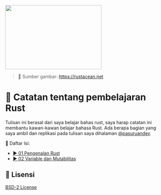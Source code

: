 <img src="https://rustacean.net/assets/cuddlyferris.png" align="center" width="300" height="200"></img>

> 📎 Sumber gambar: https://rustacean.net

# 📝 Catatan tentang pembelajaran Rust

Tulisan ini berasal dari saya belajar bahas rust, saya harap catatan ini membantu kawan-kawan belajar bahasa Rust.
Ada berapa bagian yang saya ambil dan replikasi pada tulisan saya dihalaman [@pasuruandev](https://github.com/pasuruandev/bahasa-pemrograman).

🔰 Daftar Isi:

- [▶️ 01 Pengenalan Rust](./01-pengenalan-rust.md)
- [▶️ 02 Variable dan Mutabilitas](./02-variable-dan-mutabilitas.md)

## 🛂 Lisensi
[BSD-2 License](./LICENSE)
